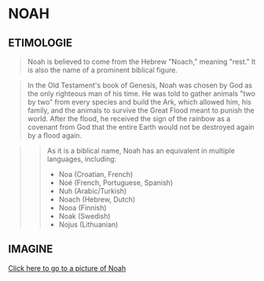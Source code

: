 # **NOAH**

## ETIMOLOGIE

> Noah is believed to come from the Hebrew "Noach," meaning "rest." It is also the name of a prominent biblical figure.

> In the Old Testament's book of Genesis, Noah was chosen by God as the only righteous man of his time. He was told to gather animals "two by two" from every species and build the Ark, which allowed him, his family, and the animals to survive the Great Flood meant to punish the world. After the flood, he received the sign of the rainbow as a covenant from God that the entire Earth would not be destroyed again by a flood again.

>> As it is a biblical name, Noah has an equivalent in multiple languages, including:
>> - Noa (Croatian, French)
>> - Noé (French, Portuguese, Spanish)
>> - Nuh (Arabic/Turkish)
>> - Noach (Hebrew, Dutch)
>> - Nooa (Finnish)
>> - Noak (Swedish)
>> - Nojus (Lithuanian)

## IMAGINE

[Click here to go to a picture of Noah](/imagini/noah.jpg)